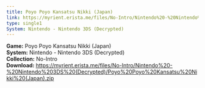 ```yaml
---
title: Poyo Poyo Kansatsu Nikki (Japan)
link: https://myrient.erista.me/files/No-Intro/Nintendo%20-%20Nintendo%203DS%20(Decrypted)/Poyo%20Poyo%20Kansatsu%20Nikki%20(Japan).zip
type: single1
System: Nintendo - Nintendo 3DS (Decrypted)
---
```

<b>Game:</b> Poyo Poyo Kansatsu Nikki (Japan)<br>
<b>System:</b> Nintendo - Nintendo 3DS (Decrypted)<br>
<b>Collection:</b> No-Intro<br>
<b>Download:</b> https://myrient.erista.me/files/No-Intro/Nintendo%20-%20Nintendo%203DS%20(Decrypted)/Poyo%20Poyo%20Kansatsu%20Nikki%20(Japan).zip